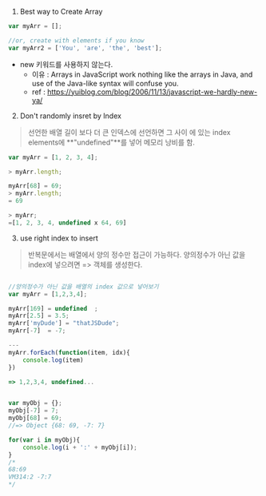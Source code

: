 

1. Best way to Create Array
``` js
var myArr = [];

//or, create with elements if you know
var myArr2 = ['You', 'are', 'the', 'best'];
```
* new 키워드를 사용하지 않는다.
  - 이유 : Arrays in JavaScript work nothing like the arrays in Java, and use of the Java-like syntax will confuse you.
  - ref : https://yuiblog.com/blog/2006/11/13/javascript-we-hardly-new-ya/

2. Don't randomly insret by Index
> 선언한 배열 길이 보다 더 큰 인덱스에 선언하면 그 사이 에 있는 index elements에 **"undefined"**를 넣어 메모리 낭비를 함.

```js
var myArr = [1, 2, 3, 4];

> myArr.length;

myArr[68] = 69;
> myArr.length;
= 69

> myArr;
=[1, 2, 3, 4, undefined x 64, 69]
```

3. use right index to insert
> 반복문에서는 배열에서 양의 정수만 접근이 가능하다. 
> 양의정수가 아닌 값을 index에 넣으려면 => 객체를 생성한다.
```js

//양의정수가 아닌 값을 배열의 index 값으로 넣어보기
var myArr = [1,2,3,4];

myArr[169] = undefined  ;
myArr[2.5] = 3.5;
myArr['myDude'] = "thatJSDude";
myArr[-7]  = -7;

---
myArr.forEach(function(item, idx){
	console.log(item)
})

=> 1,2,3,4, undefined...

```

```js

var myObj = {};
myObj[-7] = 7;
myObj[68] = 69;
//=> Object {68: 69, -7: 7}

for(var i in myObj){
	console.log(i + ':' + myObj[i]);	
}
/*
68:69
VM314:2 -7:7
*/
```